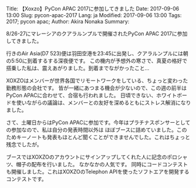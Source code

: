 Title: 【Xoxzo】PyCon APAC 2017に参加してきました
Date: 2017-09-06 13:00
Slug: pycon-apac-2017
Lang: ja
Modified: 2017-09-06 13:00
Tags: 2017; pycon apac; 
Author: Akira Nonaka
Summary: 

8/26-27にマレーシアのクアラルンプルで開催されたPyCon APAC 2017に参加してきました。

行きのAir Asia(D7 523)便は羽田空港を23:45に出発し、クアラルンプルには朝の5:50に到着するする深夜便です。
この機内が予想外の寒さで、真夏の格好で搭乗した私は、震えあがりました。到着までながかったこと...

XOXZOはメンバーが世界各国でリモートワークをしている、ちょっと変わった勤務形態の会社です。
皆が一緒にあつまる機会が少ないので、この週の前半はPyCon APACに合わせて、合宿も行われました。
日頃できない、ホワイトボードを使いながらの議論は、メンバーとの友好を深めるともにストレス解消になりました。

さて、土曜日からはPyCon APACに参加です。今年はプラチナスポンサーとしての参加なので、私は自分の発表時間以外は
ほぼブースに詰めていました。このためキーノートも発表もほとんど聞くことができませんでした。これはちょっと残念でしたが。

ブースではXOXZOのアカウントにサインアップしてくれた人に記念のポロシャツ、帽子の配布を行いました。
なかなかの人気です。
同時にコードコンテストも開催しました。これはXOXZOのTelephon APIを使ったソフトエアを開発するコンテストです。


